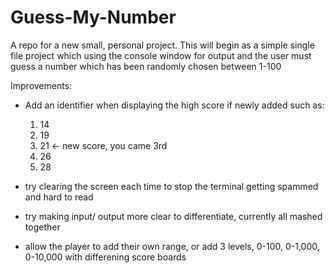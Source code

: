 # Guess-My-Number
A repo for a new small, personal project. This will begin as a simple single file project which using the console window for output and the user must guess a number which has been randomly chosen between 1-100

Improvements:
- Add an identifier when displaying the high score if newly added such as:
  1. 14
  2. 19
  3. 21 <- new score, you came 3rd
  4. 26
  5. 28
  
- try clearing the screen each time to stop the terminal getting spammed and hard to read
- try making input/ output more clear to differentiate, currently all mashed together
- allow the player to add their own range, or add 3 levels, 0-100, 0-1,000, 0-10,000 with differening score boards
